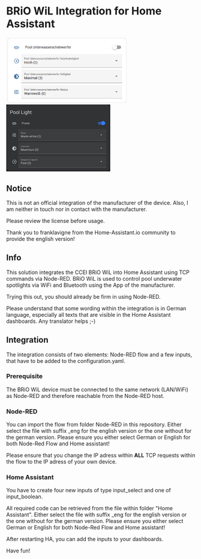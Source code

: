 # BRiO WiL Integration for Home Assistant

<img src="https://github.com/cRemE-fReSh/BRiO-WiL-Integration-for-Home-Assistant/blob/main/Screenshot_HASS.png?raw=true" title="" alt="alt text" width="322"> <img title="" src="https://github.com/cRemE-fReSh/BRiO-WiL-Integration-for-Home-Assistant/blob/main/Screenshot_HASS_eng.png?raw=true" alt="alt text" width="277">

## Notice

This is not an official integration of the manufacturer of the device. Also, I am neither in touch nor in contact with the manufacturer.

Please review the license before usage.

Thank you to franklavigne from the Home-Assistant.io community to provide the english version!

## Info

This solution integrates the CCEI BRiO WiL into Home Assistant using TCP commands via Node-RED. BRiO WiL is used to control pool underwater spotlights via WiFi and Bluetooth using the App of the manufacturer.

Trying this out, you should already be firm in using Node-RED.

Please understand that some wording within the integration is in German language, especially all texts that are visible in the Home Assistant dashboards. Any translator helps ;-)

## Integration

The integration consists of two elements: Node-RED flow and a few inputs, that have to be added to the configuration.yaml.

### Prerequisite

The BRiO WiL device must be connected to the same network (LAN/WiFi) as Node-RED and therefore reachable from the Node-RED host.

### Node-RED

You can import the flow from folder Node-RED in this repository. Either select the file with suffix _eng for the english version or the one without for the german version. Please ensure you either select German or English for both Node-Red Flow and Home assistant!

Please ensure that you change the IP adress within **ALL** TCP requests within the flow to the IP adress of your own device.

### Home Assistant

You have to create four new inputs of type input_select and one of input_boolean.

All required code can be retrieved from the file within folder "Home Assistant". Either select the file with suffix _eng for the english version or the one without for the german version. Please ensure you either select German or English for both Node-Red Flow and Home assistant!

After restarting HA, you can add the inputs to your dashboards.

Have fun!

